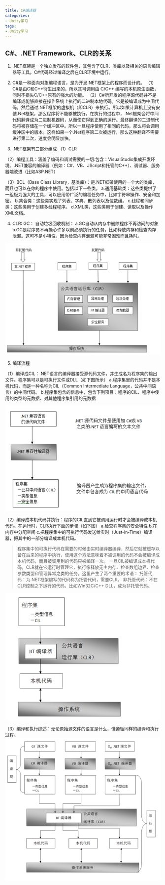 ```yaml
---
title: C#编译器
categories:
- Unity学习
tags: 
- Unity学习
---
```


## C#、.NET Framework、CLR的关系

1. .NET框架是一个独立发布的软件包，其包含了CLR、类库以及相关的语言编辑器等工具。C#代码经过编译之后在CLR环境中运行。
2. C#是一种面向对象编程语言，是为开发.NET框架上的程序而设计的。
（1）C#是由C和C++衍生出来的，所以其可调用由 C/C++ 编写的本机原生函数，同时不损失C/C++原有的强大的功能。
（2）C#所开发的程序源代码并不是编译成能够直接在操作系统上执行的二进制本地代码。它是被编译成为中间代码，然后通过.NET框架的虚拟机（即CLR）来执行。所以如果计算机上没有安装.Net框架，那么程序将不能够被执行。在执行的过程中，.Net框架会将中间代码翻译成为二进制机器码，从而使它得到正确的运行。最终翻译的二进制代码将被存储在一个缓冲区中。所以一旦程序使用了相同的代码，那么将会调用缓冲区中的版本。这样如果一个.Net程序第二次被运行，那么这种翻译不需要进行第二次，速度会明显加快。

3. .NET框架有三部分组成
（1）CLR

（2）编程工具：涵盖了编码和调试需要的一切:包含：VisualStudio集成开发环境、.NET兼容的编译器（例如：C#、VB、JScript和托管的C++）、调试器、服务器端改进（比如ASP.NET）

（3）BCL（Base Class Library，基类库）：是.NET框架使用的一个大的类库，而且也可以在你的程序中使用。包括以下一些类。
    a.通用基础类：这些类提供了一组极为强大的工具，可以应用带广泛的编程任务中，比如字符串操作、安全和加密。
    b.集合类：这些类实现了列表、字典、散列表以及位数组。
    c.线程和同步类：这些类用于创建多线程程序。
    d.XML类，这些类用于创建、读取以及操作XML文档。
	
4. CLR: 
 GC： 自动垃圾回收机制：
 		a.GC自动从内存中删除程序不再访问的对象
 		b.GC是程序员不再操心许多以前必须执行的任务，比如释放内存和检查内存泄漏。这可不是小特性，因为检查内存泄漏可能非常困难而且耗时。
 
 
 ![CLR示意图](/img/1605751344921.png)
 
 5. 编译流程

（1）编译成CIL：.NET语言的编译器接受源代码文件，并生成名为程序集的输出文件。程序集可以是可执行文件或DLL（如下图所示）
 		a.程序集里的代码并不是本机代码，而是一种名称为CIL（Common Intermediate Language，公共中间语言）的中间代码。
		b.程序集包含的信息中，包含下列项目：程序的CIL、程序中使用的类型的元数据、对其他程序集引用的元数据

![编译流程](/img/1605751484739.png)

（2）编译成本机代码并执行：程序的CIL直到它被调用运行时才会被编译成本机代码。在运行时，CLR执行下面的步骤（如下图）
        a.检查程序集的安全特性
        b.在内存中分配空间
        c.把程序集中的可执行代码发送给实时（Just-in-Time）编译器，把其中的一部分编译成本机代码。  
> 程序集中的可执行代码在需要的时候由实时编译器编译，然后它就被缓存以备在后来的程序中执行，使用这个方法意味着不被调用的代码不会被编译成本机代码，而且被调用到的代码只被编译一次。
        一旦CIL被编译成本机代码，CLR就在它运行时管理它，执行像释放无主内存、检查数组边界、检查参数类型和管理异常之类的任务。这里产生了两个重要的术语：
       托管代码：为.NET框架编写的代码称为托管代码，需要CLR。
       非托管代码：不在CLR控制之下运行的代码，比如Win32C/C++ DLL，成为非托管代码。

![CLR编译流程](/img/1605751556990.png)

（3）编译和执行综述：无论原始源文件的语言是什么，懂遵循同样的编译和执行过程。
![整个编译流程](/img/1605751595361.png)
